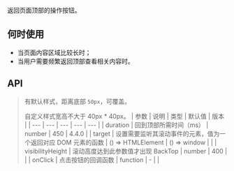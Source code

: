 返回页面顶部的操作按钮。
## 何时使用
- 当页面内容区域比较长时；
- 当用户需要频繁返回顶部查看相关内容时。
## API
> 有默认样式，距离底部 `50px`，可覆盖。
>
> 自定义样式宽高不大于 40px \* 40px。
| 参数 | 说明 | 类型 | 默认值 | 版本 |
| --- | --- | --- | --- | --- |
| duration | 回到顶部所需时间（ms） | number | 450 | 4.4.0 |
| target | 设置需要监听其滚动事件的元素，值为一个返回对应 DOM 元素的函数 | () => HTMLElement | () => window |  |
| visibilityHeight | 滚动高度达到此参数值才出现 BackTop | number | 400 |  |
| onClick | 点击按钮的回调函数 | function | - |  |
